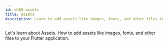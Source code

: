 ```yaml
---
id: ch08-assets
title: Assets
description: Learn to add assets like images, fonts, and other files to enhance your Flutter application.
---
```


Let's learn about Assets. How to add assets like images, fonts, and other files to your Flutter application.